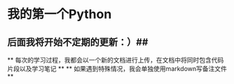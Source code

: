 # 我的第一个Python
## 后面我将开始不定期的更新：）##
** 每次的学习过程，我都会以一个新的文档进行上传，在文档中将同时包含代码片段以及学习笔记 **
** 如果遇到特殊情况，我会单独使用markdown写备注文件 **
